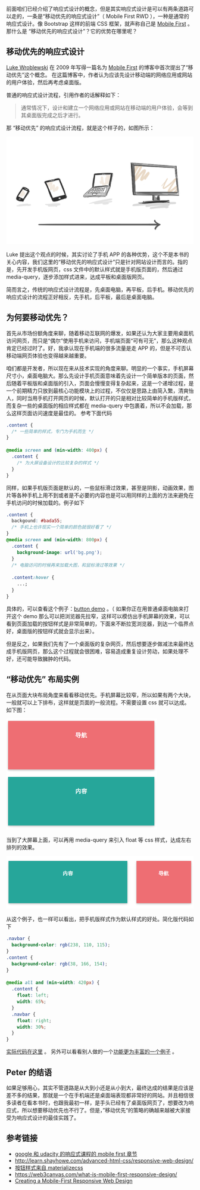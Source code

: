 前面咱们已经介绍了响应式设计的概念，但是其实响应式设计是可以有两条道路可以走的，一条是“移动优先的响应式设计”（ Mobile First RWD ），一种是通常的响应式设计。像 Bootstrap 这样的前端 CSS 框架，就声称自己是 [Mobile First](http://getbootstrap.com/css/) 。 那什么是 “移动优先的响应式设计”？它的优势在哪里呢？

## 移动优先的响应式设计

[Luke Wroblewski](http://www.lukew.com/about/) 在 2009 年写得一篇名为 [Mobile First](http://www.lukew.com/ff/entry.asp?933) 的博客中首次提出了“移动优先”这个概念。 在这篇博客中，作者认为应该先设计移动端的网络应用或网站的用户体验，然后再考虑桌面版。

普通的响应式设计流程，引用作者的话解释如下：

> 通常情况下，设计和建立一个网络应用或网站在移动端的用户体验，会等到其桌面版完成之后才进行。

那 “移动优先” 的响应式设计流程，就是这个样子的，如图所示：

![](https://raw.githubusercontent.com/haoqicat/go-responsive/master/img/mobile-first/mobile-first.png)

Luke 提出这个观点的时候，其实讨论了手机 APP 的各种优势，这个不是本书的关心内容，我们这里的“移动优先的响应式设计”只是针对网站设计而言的。指的是，先开发手机版网页，css 文件中的默认样式就是手机版页面的，然后通过 media-query，逐步添加样式进来，达成平板和桌面版网页。

简而言之，传统的响应式设计流程是，先桌面电脑，再平板，后手机。移动优先的响应式设计的流程正好相反，先手机，后平板，最后是桌面电脑。

## 为何要移动优先？

首先从市场份额角度来聊，随着移动互联网的爆发，如果还认为大家主要用桌面机访问网页，而只是“偶尔”使用手机来访问，手机端页面“可有可无”，那么这种观点肯定已经过时了。好，我承认现在手机端的很多流量是走 APP 的，但是不可否认移动端网页体验也变得越来越重要。

咱们都是开发者，所以现在来从技术实现的角度来聊。明显的一个事实，手机屏幕尺寸小，桌面电脑大。那么先设计手机页面意味着先设计一个简单版本的页面，然后随着平板版和桌面版的引入，页面会慢慢变得复杂起来，这是一个递增过程，是一个前期精力只放到最核心功能模块上的过程，不仅仅是思路上由简入繁，清爽怡人，同时当用手机打开网页的时候，默认打开的只是相对比较简单的手机版样式，而复杂一些的桌面版的相应样式都在 media-query 中包裹着，所以不会加载，那么这样页面访问速度是最佳的。 参考下面代码

```css
.content {
  /* 一些简单的样式，专门为手机而生 */
}

@media screen and (min-width: 400px) {
  .content {
    /* 为大屏设备设计的比较复杂的样式 */
  }
}
```

同样，如果手机版页面是默认的，一些鼠标滑过效果，甚至是阴影，动画效果，图片等各种手机上用不到或者是不必要的内容也是可以用同样的上面的方法来避免在手机访问的时候加载的。例子如下

```css
.content {
  backgound: #bada55;
  /* 手机上也许现实一个简单的颜色就很好看了 */
}
@media screen and (min-width: 800px) {
  .content {
    background-image: url('bg.png');
  }
  /* 电脑访问的时候再来加载大图，和鼠标滑过等效果 */

  .content:hover {
    ...;
  }
}
```

具体的，可以查看这个例子：[button demo](demo/button/) 。（ 如果你正在用普通桌面电脑来打开这个 demo 那么可以把浏览器先拉窄，这样可以模仿出手机屏幕的效果，可以看到页面加载的按钮样式是非常简单的，下面来不断拉宽浏览器，到达一个临界点好，桌面版的按钮样式就会显示出来）。

但是反之，如果我们先有了一个桌面版的复杂网页，然后想要逐步做减法来最终达成手机版网页，那么这个过程就会很困难，容易造成重复设计劳动，如果处理不好，还可能导致臃肿的代码。

## “移动优先” 布局实例

在从页面大块布局角度来看看移动优先。手机屏幕比较窄，所以如果有两个大块，一般就可以上下排布，这样就是页面的一般流程。不需要设置 css 就可以达成。如下图：

![](https://raw.githubusercontent.com/haoqicat/go-responsive/master/img/mobile-first/phone-layout.png)

当到了大屏幕上面，可以再用 media-query 来引入 float 等 css 样式，达成左右排列的效果。

![](https://raw.githubusercontent.com/haoqicat/go-responsive/master/img/mobile-first/desktop-layout.png)

从这个例子，也一样可以看出，把手机版样式作为默认样式的好处。简化版代码如下

```css
.navbar {
  background-color: rgb(238, 110, 115);
}
.content {
  background-color: rgb(38, 166, 154);
}

@media all and (min-width: 420px) {
  .content {
    float: left;
    width: 65%;
  }
  .navbar {
    float: right;
    width: 30%;
  }
}
```

[实际代码在这里](demo/navbar/) 。 另外可以看看别人做的一个[功能更为丰富的一个例子](http://bradfrost.com/demo/mobile-first/) 。

## Peter 的结语

如果足够用心，其实不管道路是从大到小还是从小到大，最终达成的结果是应该是差不多的结果，那就是一个在手机端还是桌面端表现都非常好的网站。并且相信很多读者在看本书时，也跟我最初一样，是手头已经有了桌面版网页了，想要改为响应式，所以想要移动优先也不行了。但是，”移动优先“的策略的确越来越被大家接受为响应式设计的最佳实践了。

## 参考链接

* [google 和 udacity 的响应式课程的 mobile first 章节](https://www.udacity.com/course/viewer#!/c-ud893/l-3494350031/m-3473199720)
* <http://learn.shayhowe.com/advanced-html-css/responsive-web-design/>
* [按钮样式来自 materializecss](http://materializecss.com/buttons.html)
* <https://web3canvas.com/what-is-mobile-first-responsive-design/>
* [Creating a Mobile-First Responsive Web Design](http://www.html5rocks.com/en/mobile/responsivedesign/)
